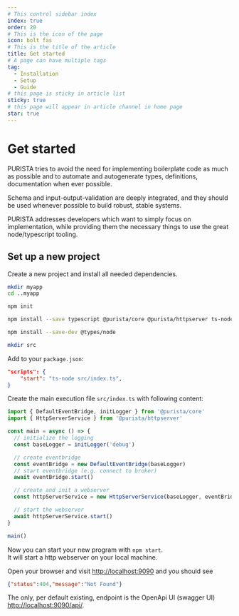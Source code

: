 ```yaml
---
# This control sidebar index
index: true
order: 20
# This is the icon of the page
icon: bolt fas
# This is the title of the article
title: Get started
# A page can have multiple tags
tag:
  - Installation
  - Setup
  - Guide
# this page is sticky in article list
sticky: true
# this page will appear in article channel in home page
star: true
---
```


# Get started

PURISTA tries to avoid the need for implementing boilerplate code as much as possible and to automate and autogenerate types, definitions, documentation when ever possible.

Schema and input-output-validation are deeply integrated, and they should be used whenever possible to build robust, stable systems.

PURISTA addresses developers which want to simply focus on implementation, while providing them the necessary things to use the great node/typescript tooling.

## Set up a new project

Create a new project and install all needed dependencies.

```sh
mkdir myapp
cd ..myapp

npm init

npm install --save typescript @purista/core @purista/httpserver ts-node

npm install --save-dev @types/node

mkdir src
```

Add to your `package.json`:

```json
"scripts": {
    "start": "ts-node src/index.ts",
}
```

Create the main execution file `src/index.ts` with following content:

```typescript
import { DefaultEventBridge, initLogger } from '@purista/core'
import { HttpServerService } from '@purista/httpserver'

const main = async () => {
  // initialize the logging
  const baseLogger = initLogger('debug')

  // create eventbridge
  const eventBridge = new DefaultEventBridge(baseLogger)
  // start eventbridge (e.g. connect to broker)
  await eventBridge.start()

  // create and init a webserver
  const httpServerService = new HttpServerService(baseLogger, eventBridge)

  // start the webserver
  await httpServerService.start()
}

main()

```

Now you can start your new program with `npm start`.  
It will start a http webserver on your local machine.  

Open your browser and visit [http://localhost:9090](http://localhost:9090) and you should see

```json
{"status":404,"message":"Not Found"}
```

The only, per default existing, endpoint is the OpenApi UI (swagger UI) [http://localhost:9090/api/](http://localhost:9090/api/).
